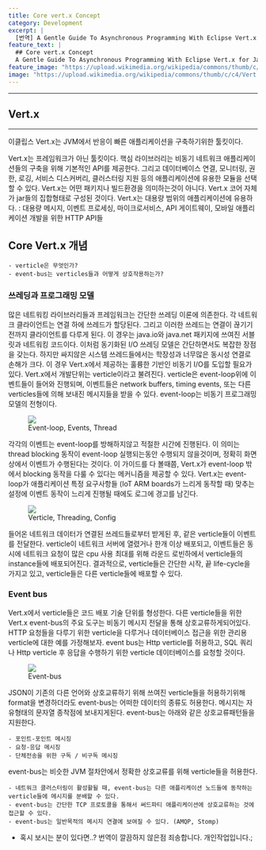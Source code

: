```yaml
---
title: Core vert.x Concept
category: Development
excerpt: |
  [번역] A Gentle Guide To Asynchronous Programming With Eclipse Vert.x for Java Developers: Core vert.x Concept Summary.
feature_text: |
  ## Core vert.x Concept
  A Gentle Guide To Asynchronous Programming With Eclipse Vert.x for Java Developers: Core vert.x Concept Summary
feature_image: "https://upload.wikimedia.org/wikipedia/commons/thumb/c/c4/Vert.x_Logo.svg/1200px-Vert.x_Logo.svg.png"
image: "https://upload.wikimedia.org/wikipedia/commons/thumb/c/c4/Vert.x_Logo.svg/1200px-Vert.x_Logo.svg.png"
---
```


---
## Vert.x
---

  이클립스 Vert.x는 JVM에서 반응이 빠른 애플리케이션을 구축하기위한 툴킷이다.

  Vert.x는 프레임워크가 아닌 툴킷이다.
  핵심 라이브러리는 비동기 네트워크 애플리케이션들의 구축을 위해 기본적인 API를 제공한다.
  그리고 데이터베이스 연결, 모니터링, 권한, 로깅, 서비스 디스커버리, 클러스터링 지원 등의 애플리케이션에 유용한 모듈을 선택할 수 있다.
  Vert.x는 어떤 패키지나 빌드환경을 의미하는것이 아니다.
  Vert.x 코어 자체가 jar들의 집합형태로 구성된 것이다.
  Vert.x는 대용량 범위의 애플리케이션에 유용하다. : 대용량 메시지, 이벤트 프로세싱, 마이크로서비스, API 게이트웨이, 모바일 애플리케이션 개발을 위한 HTTP API들

## Core Vert.x 개념

    - verticle은 무엇인가?
    - event-bus는 verticles들과 어떻게 상호작용하는가?

### 쓰레딩과 프로그래밍 모델

  많은 네트워킹 라이브러리들과 프레임워크는 간단한 쓰레딩 이론에 의존한다.
  각 네트워크 클라이언트는 연결 하에 쓰레드가 할당된다. 그리고 이러한 쓰레드는 연결이 끊기기 전까지 클라이언트를 다루게 된다.
  이 경우는 java.io와 java.net 패키지에 쓰여진 서블릿과 네트워킹 코드이다.
  이처럼 동기화된 I/O 쓰레딩 모델은 간단하면서도 복잡한 장점을 갖는다.
  하지만 싸지않은 시스템 쓰레드들에서는 학장성과 너무많은 동시성 연결로 손해가 크다.
  이 경우 Vert.x에서 제공하는 훌륭한 기반인 비동기 I/O를 도입할 필요가 있다.
  Vert.x에서 개발단위는 verticle이라고 불려진다.
  verticle은 event-loop위에 이벤트들이 들어와 진행되며, 이벤트들은 network buffers, timing events, 또는 다른 verticles들에 의해 보내진 메시지들을 받을 수 있다. event-loop는 비동기 프로그래밍 모델의 전형이다.

  <figure>
    <img src="http://vertx.io/docs/guide-for-java-devs/intro/images/event-loop.png"/>
    <figcaption>Event-loop, Events, Thread</figcaption>
  </figure>

  각각의 이벤트는 event-loop를 방해하지않고 적절한 시간에 진행된다. 이 의미는 thread blocking 동작이 event-loop 실행되는동안 수행되지 않을것이며, 정확히 화면상에서 이벤트가 수행된다는 것이다. 이 가이드를 다 볼때쯤, Vert.x가 event-loop 밖에서 blocking 동작을 다룰 수 있다는 메커니즘을 제공할 수 있다. Vert.x는 event-loop가 애플리케이션 특정 요구사항들 (IoT ARM boards가 느리게 동작할 때) 맞추는 설정에 이벤트 동작이 느리게 진행될 때에도 로그에 경고를 남긴다.

  <figure>
  	<img src="http://vertx.io/docs/guide-for-java-devs/intro/images/verticle-threading-config.png">
  	<figcaption>Verticle, Threading, Config</figcaption>
  </figure>

  들어온 네트워크 데이터가 연결된 쓰레드들로부터 받게된 후, 같은 verticle들이 이벤트를 전달한다.
  verticle이 네트워크 서버에 열렸거나 한개 이상 배포되고, 이벤트들은 동시에 네트워크 요청이 많은 cpu 사용 최대를 위해
  라운드 로빈하에서 verticle들의 instance들에 배포되어진다.
  결과적으로, verticle들은 간단한 시작, 끝 life-cycle을 가지고 있고, verticle들은 다른 verticle들에 배포할 수 있다.

### Event bus

  Vert.x에서 verticle들은 코드 배포 기술 단위를 형성한다. 다른 verticle들을 위한 Vert.x event-bus의 주요 도구는 비동기 메시지 전달을 통해 상호교류하게되어있다.
  HTTP 요청들을 다루기 위한 verticle을 다루거나 데이터베이스 접근을 위한 관리용 verticle에 대한 예를 가정해보자.
  event bus는 Http verticle를 허용하고, SQL 쿼리나 Http verticle 후 응답을 수행하기 위한 verticle 데이터베이스를 요청할 것이다.

  <figure>
  	<img src="http://vertx.io/docs/guide-for-java-devs/intro/images/event-bus.png">
  	<figcaption>Event-bus</figcaption>
  </figure>

  JSON이 기존의 다른 언어와 상호교류하기 위해 쓰여진 verticle들을 허용하기위해 format을 변경하더라도 event-bus는 어떠한 데이터의 종류도 허용한다.
  메시지는 자유형태의 문자열 종착점에 보내지게된다. event-bus는 아래와 같은 상호교류패턴들을 지원한다.

    - 포인트-포인트 메시징
    - 요청-응답 메시징
    - 단체전송을 위한 구독 / 비구독 메시징

  event-bus는 비슷한 JVM 절차안에서 정확한 상호교류를 위해 verticle들을 허용한다.

    - 네트워크 클러스터링이 활성활될 때, event-bus는 다른 애플리케이션 노드들에 동작하는 verticle들에 메시지를 분배할 수 있다.
    - event-bus는 간단한 TCP 프로토콜을 통해서 써드파티 애플리케이션에 상호교류하는 것에 접근할 수 있다.
    - event-bus는 일반목적의 메시지 연결에 보여질 수 있다. (AMQP, Stomp)

  * 혹시 보시는 분이 있다면..? 번역이 깔끔하지 않은점 죄송합니다. 개인작업입니다.;
